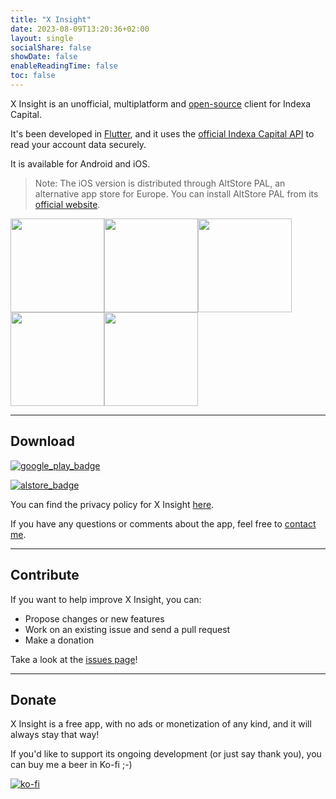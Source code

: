 ```yaml
---
title: "X Insight"
date: 2023-08-09T13:20:36+02:00
layout: single
socialShare: false
showDate: false
enableReadingTime: false
toc: false
---
```


X Insight is an unofficial, multiplatform and [open-source](https://github.com/victor-marino/xinsight) client for Indexa Capital.

It's been developed in [Flutter](https://flutter.dev/), and it uses the [official Indexa Capital API](https://indexacapital.com/en/api-rest-v1) to read your account data securely.

It is available for Android and iOS.

> Note: The iOS version is distributed through AltStore PAL, an alternative app store for Europe. You can install AltStore PAL from its [official website](https://altstore.io/).

<div><img src="/images/xinsight/screenshot_01_500.png" width=150/><img src="/images/xinsight/screenshot_02_500.png" width=150/><img src="/images/xinsight/screenshot_03_500.png" width=150/><img src="/images/xinsight/screenshot_04_500.png" width=150/><img src="/images/xinsight/screenshot_05_500.png" width=150/></div>

---

## Download
[![google_play_badge](/images/xinsight/google-play-badge-en.png)](https://play.google.com/store/apps/details?id=com.victormarino.indexax)

[![alstore_badge](/images/xinsight/altstore-badge-en.png)](altstore://source?URL=https://victormarino.com/altstore-pal/source.json)

You can find the privacy policy for X Insight [here](/xinsight/privacy-policy).

If you have any questions or comments about the app, feel free to [contact me](mailto:xinsight@victormarino.com).

---

## Contribute
If you want to help improve X Insight, you can:
* Propose changes or new features
* Work on an existing issue and send a pull request
* Make a donation

Take a look at the [issues page](https://github.com/victor-marino/xinsight/issues)!

---

## Donate
X Insight is a free app, with no ads or monetization of any kind, and it will always stay that way!

If you'd like to support its ongoing development (or just say thank you), you can buy me a beer in Ko-fi ;-)

[![ko-fi](https://ko-fi.com/img/githubbutton_sm.svg)](https://ko-fi.com/D1D1VS02X)
